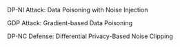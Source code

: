 DP-NI Attack: Data Poisoning with Noise Injection

GDP Attack: Gradient-based Data Poisoning

DP-NC Defense: Differential Privacy-Based Noise Clipping
